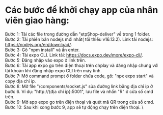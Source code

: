 # Các bước để khởi chạy app của nhân viên giao hàng:
Bước 1: Tải các file trong đường dẫn "etpShop-deliver" về trong 1 folder. \
Bước 2: Tải phiên bản nodejs mới nhất( tối thiểu v16.13.2). Link tải nodejs: https://nodejs.org/en/download/. \
Bước 3: Gõ "npm install" và ấn enter. \
Bước 4: Tải expo CLI. Link tải: https://docs.expo.dev/more/expo-cli/. \
Bước 5: Đăng nhập vào expo ở link trên. \
Bước 6: Tải app expo go trên điện thoại trên chplay và đăng nhập chung với tài khoản khi đăng nhập expo CLI trên máy tính. \
Bước 7: Mở command prompt ở folder chứa code, gõ: "npx expo start" và copy địa chỉ ip. \
Bước 8: Mở file "/components/socket.js" sửa đường link bằng địa chỉ ip ở bước 6. Ví dụ: "http://{địa chỉ ip}:5001", lưu file và nhấn "R" ở cửa số cmd trên. \
Bước 9: Mở app expo go trên điện thoại và quét mã QR trong cửa sổ cmd. \
Bước 10: Sau khi xong bước 9, app sẽ tự động chạy trên điện thoại. \

